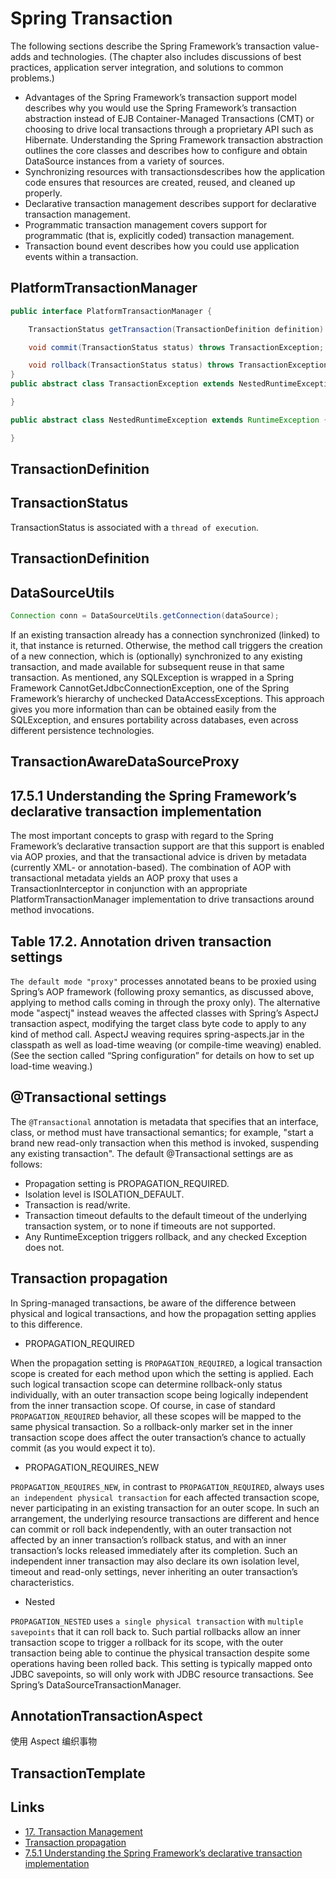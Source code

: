 # Spring Transaction

The following sections describe the Spring Framework’s transaction value-adds and technologies. (The chapter also includes discussions of best practices, application server integration, and solutions to common problems.)

- Advantages of the Spring Framework’s transaction support model describes why you would use the Spring Framework’s transaction abstraction instead of EJB Container-Managed Transactions (CMT) or choosing to drive local transactions through a proprietary API such as Hibernate.
  Understanding the Spring Framework transaction abstraction outlines the core classes and describes how to configure and obtain DataSource instances from a variety of sources.
- Synchronizing resources with transactionsdescribes how the application code ensures that resources are created, reused, and cleaned up properly.
- Declarative transaction management describes support for declarative transaction management.
- Programmatic transaction management covers support for programmatic (that is, explicitly coded) transaction management.
- Transaction bound event describes how you could use application events within a transaction.

## PlatformTransactionManager

```java
public interface PlatformTransactionManager {

	TransactionStatus getTransaction(TransactionDefinition definition) throws TransactionException;

	void commit(TransactionStatus status) throws TransactionException;

	void rollback(TransactionStatus status) throws TransactionException;
}
public abstract class TransactionException extends NestedRuntimeException {

}

public abstract class NestedRuntimeException extends RuntimeException {

}
```

## TransactionDefinition

## TransactionStatus

TransactionStatus is associated with a `thread of execution`.

## TransactionDefinition

## DataSourceUtils

```java
Connection conn = DataSourceUtils.getConnection(dataSource);
```

If an existing transaction already has a connection synchronized (linked) to it, that instance is returned. Otherwise, the method call triggers the creation of a new connection, which is (optionally) synchronized to any existing transaction, and made available for subsequent reuse in that same transaction. As mentioned, any SQLException is wrapped in a Spring Framework CannotGetJdbcConnectionException, one of the Spring Framework’s hierarchy of unchecked DataAccessExceptions. This approach gives you more information than can be obtained easily from the SQLException, and ensures portability across databases, even across different persistence technologies.

## TransactionAwareDataSourceProxy

## 17.5.1 Understanding the Spring Framework’s declarative transaction implementation

The most important concepts to grasp with regard to the Spring Framework’s declarative transaction support are that this support is enabled via AOP proxies, and that the transactional advice is driven by metadata (currently XML- or annotation-based). The combination of AOP with transactional metadata yields an AOP proxy that uses a TransactionInterceptor in conjunction with an appropriate PlatformTransactionManager implementation to drive transactions around method invocations.

## Table 17.2. Annotation driven transaction settings

`The default mode "proxy"` processes annotated beans to be proxied using Spring’s AOP framework (following proxy semantics, as discussed above, applying to method calls coming in through the proxy only). The alternative mode "aspectj" instead weaves the affected classes with Spring’s AspectJ transaction aspect, modifying the target class byte code to apply to any kind of method call. AspectJ weaving requires spring-aspects.jar in the classpath as well as load-time weaving (or compile-time weaving) enabled. (See the section called “Spring configuration” for details on how to set up load-time weaving.)

## @Transactional settings

The `@Transactional` annotation is metadata that specifies that an interface, class, or method must have transactional semantics; for example, "start a brand new read-only transaction when this method is invoked, suspending any existing transaction". The default @Transactional settings are as follows:

- Propagation setting is PROPAGATION_REQUIRED.
- Isolation level is ISOLATION_DEFAULT.
- Transaction is read/write.
- Transaction timeout defaults to the default timeout of the underlying transaction system, or to none if timeouts are not supported.
- Any RuntimeException triggers rollback, and any checked Exception does not.

## Transaction propagation

In Spring-managed transactions, be aware of the difference between physical and logical transactions, and how the propagation setting applies to this difference.

- PROPAGATION_REQUIRED

When the propagation setting is `PROPAGATION_REQUIRED`, a logical transaction scope is created for each method upon which the setting is applied. Each such logical transaction scope can determine rollback-only status individually, with an outer transaction scope being logically independent from the inner transaction scope. Of course, in case of standard `PROPAGATION_REQUIRED` behavior, all these scopes will be mapped to the same physical transaction. So a rollback-only marker set in the inner transaction scope does affect the outer transaction’s chance to actually commit (as you would expect it to).

- PROPAGATION_REQUIRES_NEW

`PROPAGATION_REQUIRES_NEW`, in contrast to `PROPAGATION_REQUIRED`, always uses `an independent physical transaction` for each affected transaction scope, never participating in an existing transaction for an outer scope. In such an arrangement, the underlying resource transactions are different and hence can commit or roll back independently, with an outer transaction not affected by an inner transaction’s rollback status, and with an inner transaction’s locks released immediately after its completion. Such an independent inner transaction may also declare its own isolation level, timeout and read-only settings, never inheriting an outer transaction’s characteristics.

- Nested

`PROPAGATION_NESTED` uses `a single physical transaction` with `multiple savepoints` that it can roll back to. Such partial rollbacks allow an inner transaction scope to trigger a rollback for its scope, with the outer transaction being able to continue the physical transaction despite some operations having been rolled back. This setting is typically mapped onto JDBC savepoints, so will only work with JDBC resource transactions. See Spring’s DataSourceTransactionManager.

## AnnotationTransactionAspect

使用 Aspect 编织事物

## TransactionTemplate

## Links

- [17. Transaction Management](https://docs.spring.io/spring-framework/docs/4.3.x/spring-framework-reference/htmlsingle/#transaction)
- [Transaction propagation](https://docs.spring.io/spring-framework/docs/4.3.x/spring-framework-reference/htmlsingle/#tx-propagation)
- [7.5.1 Understanding the Spring Framework’s declarative transaction implementation](https://docs.spring.io/spring-framework/docs/4.3.x/spring-framework-reference/htmlsingle/#tx-decl-explained)

